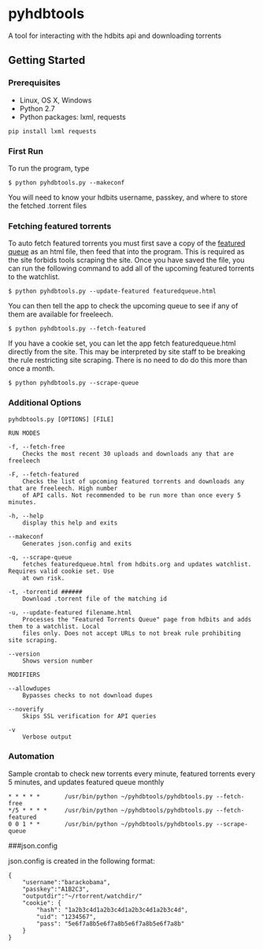 # pyhdbtools
A tool for interacting with the hdbits api and downloading torrents

## Getting Started

### Prerequisites
* Linux, OS X, Windows
* Python 2.7
* Python packages: lxml, requests 
```
pip install lxml requests
```

### First Run
To run the program, type

	$ python pyhdbtools.py --makeconf

You will need to know your hdbits username, passkey, and where to store the fetched .torrent files

### Fetching featured torrents

To auto fetch featured torrents you must first save a copy of the [featured queue](https://hdbits.org/featuredqueue.php) as an html file,
then feed that into the program. This is required as the site forbids tools scraping the site. Once you
have saved the file, you can run the following command to add all of the upcoming featured torrents to 
the watchlist.

	$ python pyhdbtools.py --update-featured featuredqueue.html

You can then tell the app to check the upcoming queue to see if any of them are available for freeleech.

	$ python pyhdbtools.py --fetch-featured

If you have a cookie set, you can let the app fetch featuredqueue.html directly from the site. This may
be interpreted by site staff to be breaking the rule restricting site scraping. There is no need to do
do this more than once a month.

	$ python pyhdbtools.py --scrape-queue

### Additional Options

    pyhdbtools.py [OPTIONS] [FILE]

	RUN MODES

	-f, --fetch-free
		Checks the most recent 30 uploads and downloads any that are freeleech

	-F, --fetch-featured
		Checks the list of upcoming featured torrents and downloads any that are freeleech. High number 
		of API calls. Not recommended to be run more than once every 5 minutes.

	-h, --help
		display this help and exits

	--makeconf
		Generates json.config and exits

	-q, --scrape-queue
		fetches featuredqueue.html from hdbits.org and updates watchlist. Requires valid cookie set. Use 
		at own risk.

	-t, -torrentid ######
		Download .torrent file of the matching id

	-u, --update-featured filename.html
		Processes the "Featured Torrents Queue"	page from hdbits and adds them to a watchlist. Local
		files only. Does not accept URLs to not break rule prohibiting site scraping.

	--version
		Shows version number

	MODIFIERS

	--allowdupes
		Bypasses checks to not download dupes

	--noverify
		Skips SSL verification for API queries

	-v
		Verbose output

### Automation

Sample crontab to check new torrents every minute, featured torrents every 5 minutes, and updates featured 
queue monthly

	* * * * *       /usr/bin/python ~/pyhdbtools/pyhdbtools.py --fetch-free
	*/5 * * * *     /usr/bin/python ~/pyhdbtools/pyhdbtools.py --fetch-featured
	0 0 1 * *		/usr/bin/python ~/pyhdbtools/pyhdbtools.py --scrape-queue

###json.config

json.config is created in the following format:

	{
		"username":"barackobama",
		"passkey":"A1B2C3",
		"outputdir":"~/rtorrent/watchdir/"
	    "cookie": {
	        "hash": "1a2b3c4d1a2b3c4d1a2b3c4d1a2b3c4d",
	        "uid": "1234567",
	        "pass": "5e6f7a8b5e6f7a8b5e6f7a8b5e6f7a8b"
	    }
	}